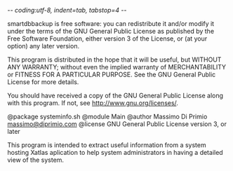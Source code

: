 -*- coding:utf-8, indent=tab, tabstop=4 -*-

smartdbbackup is free software: you can redistribute it and/or modify
it under the terms of the GNU General Public License as published by
the Free Software Foundation, either version 3 of the License, or
(at your option) any later version.

This program is distributed in the hope that it will be useful,
but WITHOUT ANY WARRANTY; without even the implied warranty of
MERCHANTABILITY or FITNESS FOR A PARTICULAR PURPOSE.  See the
GNU General Public License for more details.

You should have received a copy of the GNU General Public License
along with this program.  If not, see <http://www.gnu.org/licenses/>.

@package    systeminfo.sh
@module     Main
@author     Massimo Di Primio   massimo@diprimio.com
@license    GNU General Public License version 3, or later

This program is intended to extract useful information from a system hosting Xatlas aplication
to help system administrators in having a detailed view of the system.

